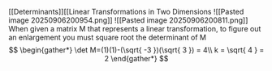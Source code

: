 [[Determinants]][[Linear Transformations in Two Dimensions
![[Pasted image 20250906200954.png]]
![[Pasted image 20250906200811.png]]
When given a matrix M that represents a linear transformation, to figure out an enlargement you must square root the determinant of M
$$
\begin{gather*}
\det M=(1)(1)-(\sqrt{ -3 })(\sqrt{ 3 }) = 4\\
k = \sqrt{ 4 } = 2
\end{gather*}
$$
